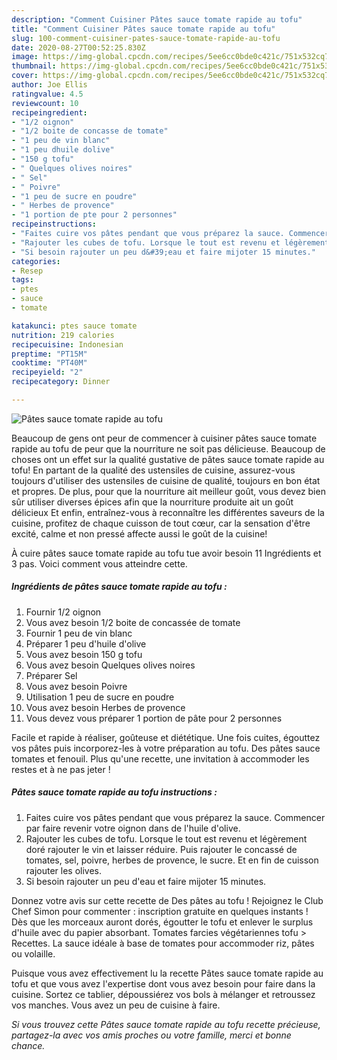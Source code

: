 ```yaml
---
description: "Comment Cuisiner Pâtes sauce tomate rapide au tofu"
title: "Comment Cuisiner Pâtes sauce tomate rapide au tofu"
slug: 100-comment-cuisiner-pates-sauce-tomate-rapide-au-tofu
date: 2020-08-27T00:52:25.830Z
image: https://img-global.cpcdn.com/recipes/5ee6cc0bde0c421c/751x532cq70/pates-sauce-tomate-rapide-au-tofu-photo-principale-de-la-recette.jpg
thumbnail: https://img-global.cpcdn.com/recipes/5ee6cc0bde0c421c/751x532cq70/pates-sauce-tomate-rapide-au-tofu-photo-principale-de-la-recette.jpg
cover: https://img-global.cpcdn.com/recipes/5ee6cc0bde0c421c/751x532cq70/pates-sauce-tomate-rapide-au-tofu-photo-principale-de-la-recette.jpg
author: Joe Ellis
ratingvalue: 4.5
reviewcount: 10
recipeingredient:
- "1/2 oignon"
- "1/2 boite de concasse de tomate"
- "1 peu de vin blanc"
- "1 peu dhuile dolive"
- "150 g tofu"
- " Quelques olives noires"
- " Sel"
- " Poivre"
- "1 peu de sucre en poudre"
- " Herbes de provence"
- "1 portion de pte pour 2 personnes"
recipeinstructions:
- "Faites cuire vos pâtes pendant que vous préparez la sauce. Commencer par faire revenir votre oignon dans de l&#39;huile d&#39;olive."
- "Rajouter les cubes de tofu. Lorsque le tout est revenu et légèrement doré rajouter le vin et laisser réduire. Puis rajouter le concassé de tomates, sel, poivre, herbes de provence, le sucre. Et en fin de cuisson rajouter les olives."
- "Si besoin rajouter un peu d&#39;eau et faire mijoter 15 minutes."
categories:
- Resep
tags:
- ptes
- sauce
- tomate

katakunci: ptes sauce tomate 
nutrition: 219 calories
recipecuisine: Indonesian
preptime: "PT15M"
cooktime: "PT40M"
recipeyield: "2"
recipecategory: Dinner

---
```



![Pâtes sauce tomate rapide au tofu](https://img-global.cpcdn.com/recipes/5ee6cc0bde0c421c/751x532cq70/pates-sauce-tomate-rapide-au-tofu-photo-principale-de-la-recette.jpg)

Beaucoup de gens ont peur de commencer à cuisiner pâtes sauce tomate rapide au tofu de peur que la nourriture ne soit pas délicieuse. Beaucoup de choses ont un effet sur la qualité gustative de pâtes sauce tomate rapide au tofu! En partant de la qualité des ustensiles de cuisine, assurez-vous toujours d'utiliser des ustensiles de cuisine de qualité, toujours en bon état et propres. De plus, pour que la nourriture ait meilleur goût, vous devez bien sûr utiliser diverses épices afin que la nourriture produite ait un goût délicieux Et enfin, entraînez-vous à reconnaître les différentes saveurs de la cuisine, profitez de chaque cuisson de tout cœur, car la sensation d'être excité, calme et non pressé affecte aussi le goût de la cuisine!

<!--inarticleads1-->

À cuire pâtes sauce tomate rapide au tofu tue avoir besoin 11 Ingrédients et 3 pas. Voici comment vous atteindre cette.

##### Ingrédients de pâtes sauce tomate rapide au tofu :

1. Fournir 1/2 oignon
1. Vous avez besoin 1/2 boite de concassée de tomate
1. Fournir 1 peu de vin blanc
1. Préparer 1 peu d&#39;huile d&#39;olive
1. Vous avez besoin 150 g tofu
1. Vous avez besoin  Quelques olives noires
1. Préparer  Sel
1. Vous avez besoin  Poivre
1. Utilisation 1 peu de sucre en poudre
1. Vous avez besoin  Herbes de provence
1. Vous devez vous préparer 1 portion de pâte pour 2 personnes


Facile et rapide à réaliser, goûteuse et diététique. Une fois cuites, égouttez vos pâtes puis incorporez-les à votre préparation au tofu. Des pâtes sauce tomates et fenouil. Plus qu&#39;une recette, une invitation à accommoder les restes et à ne pas jeter ! 

<!--inarticleads2-->

##### Pâtes sauce tomate rapide au tofu instructions :

1. Faites cuire vos pâtes pendant que vous préparez la sauce. Commencer par faire revenir votre oignon dans de l&#39;huile d&#39;olive.
1. Rajouter les cubes de tofu. Lorsque le tout est revenu et légèrement doré rajouter le vin et laisser réduire. Puis rajouter le concassé de tomates, sel, poivre, herbes de provence, le sucre. Et en fin de cuisson rajouter les olives.
1. Si besoin rajouter un peu d&#39;eau et faire mijoter 15 minutes.


Donnez votre avis sur cette recette de Des pâtes au tofu ! Rejoignez le Club Chef Simon pour commenter : inscription gratuite en quelques instants ! Dès que les morceaux auront dorés, égoutter le tofu et enlever le surplus d&#39;huile avec du papier absorbant. Tomates farcies végétariennes tofu &gt; Recettes. La sauce idéale à base de tomates pour accommoder riz, pâtes ou volaille. 

<!--inarticleads1-->

<p>
Puisque vous avez effectivement lu la recette Pâtes sauce tomate rapide au tofu et que vous avez l'expertise dont vous avez besoin pour faire dans la cuisine. Sortez ce tablier, dépoussiérez vos bols à mélanger et retroussez vos manches. Vous avez un peu de cuisine à faire.
</p>

<p>
<i>Si vous trouvez cette Pâtes sauce tomate rapide au tofu recette précieuse, partagez-la avec vos amis proches ou votre famille, merci et bonne chance.</i>
</p>
